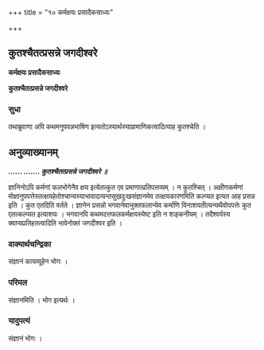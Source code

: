 +++
title = "१० कर्मक्षयः प्रसादैकसाध्यः"

+++


## कुतश्चैतत्प्रसन्ने जगदीश्वरे

**कर्मक्षयः प्रसादैकसाध्यः**

**कुतश्चैतत्प्रसन्ने जगदीश्वरे**

### **सुधा**

तथाब्रुवाणा अपि कथमनुपपन्नभाषिण इत्यतोऽस्यार्थस्याप्रामाणिकत्वादित्याह कुतश्चेति ।

## **अनुव्याख्यानम्**

***...... ....... कुतश्चैतत्प्रसन्ने जगदीश्वरे ॥***

ज्ञानिनोऽपि कर्मणां फलभोगेनैव क्षय इत्येतत्कुत एव प्रमाणात्प्रतिपत्तव्यम् । न कुतश्चित् । अक्षीणकर्मणां मोक्षानुपपत्तेस्तत्क्षयहेतोश्चान्यस्याभावादत्यन्तसुखदुःखसंज्ञानमेव तत्क्षयकारणमिति कल्प्यत इत्यत आह प्रसन्न इति । कुत एतदिति वर्तते । ज्ञानेन प्रसन्नो भगवानेवाभुक्तफलान्येव कर्माणि विनाशयतीत्यन्यथैवोपपत्तेः कुत एतत्कल्प्यत इत्याशयः । भगवानपि कथमदत्तफलकर्मक्षयस्येष्ट इति न शङ्कनीयम् । तदैश्वर्यस्य क्वाप्यप्रतिहतत्वादिति भावेनोक्तं जगदीश्वर इति ।

### **वाक्यार्थचन्द्रिका**

संज्ञानं कायव्यूहेन भोगः ।

### **परिमल** 

संज्ञानमिति । भोग इत्यर्थः ।

### **यादुपत्यं**

संज्ञानं भोगः ।

